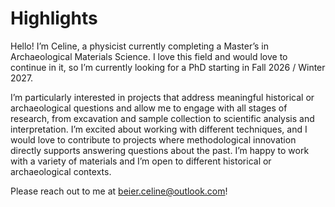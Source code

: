 # Highlights
Hello! I’m Celine, a physicist currently completing a Master’s in Archaeological Materials Science. I love this field and would love to continue in it, so I’m currently looking for a PhD starting in Fall 2026 / Winter 2027.

I’m particularly interested in projects that address meaningful historical or archaeological questions and allow me to engage with all stages of research, from excavation and sample collection to scientific analysis and interpretation. I’m excited about working with different techniques, and I would love to contribute to projects where methodological innovation directly supports answering questions about the past. I’m happy to work with a variety of materials and I’m open to different historical or archaeological contexts.

Please reach out to me at beier.celine@outlook.com!
